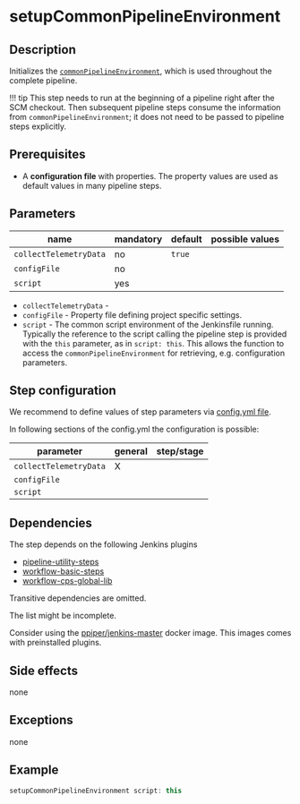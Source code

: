 # setupCommonPipelineEnvironment

## Description

Initializes the [`commonPipelineEnvironment`](commonPipelineEnvironment.md), which is used throughout the complete pipeline.

!!! tip
   This step needs to run at the beginning of a pipeline right after the SCM checkout.
   Then subsequent pipeline steps consume the information from `commonPipelineEnvironment`; it does not need to be passed to pipeline steps explicitly.

## Prerequisites

* A **configuration file** with properties. The property values are used as default values in many pipeline steps.

## Parameters

| name | mandatory | default | possible values |
|------|-----------|---------|-----------------|
| `collectTelemetryData` | no | `true` |  |
| `configFile` | no |  |  |
| `script` | yes |  |  |

* `collectTelemetryData` - 
* `configFile` - Property file defining project specific settings.
* `script` - The common script environment of the Jenkinsfile running. Typically the reference to the script calling the pipeline step is provided with the `this` parameter, as in `script: this`. This allows the function to access the `commonPipelineEnvironment` for retrieving, e.g. configuration parameters.

## Step configuration

We recommend to define values of step parameters via [config.yml file](../configuration.md).

In following sections of the config.yml the configuration is possible:

| parameter | general | step/stage |
|-----------|---------|------------|
| `collectTelemetryData` | X |  |
| `configFile` |  |  |
| `script` |  |  |

## Dependencies

The step depends on the following Jenkins plugins

* [pipeline-utility-steps](https://plugins.jenkins.io/pipeline-utility-steps)
* [workflow-basic-steps](https://plugins.jenkins.io/workflow-basic-steps)
* [workflow-cps-global-lib](https://plugins.jenkins.io/workflow-cps-global-lib)

Transitive dependencies are omitted.

The list might be incomplete.

Consider using the [ppiper/jenkins-master](https://cloud.docker.com/u/ppiper/repository/docker/ppiper/jenkins-master)
docker image. This images comes with preinstalled plugins.


## Side effects

none

## Exceptions

none

## Example

```groovy
setupCommonPipelineEnvironment script: this
```
